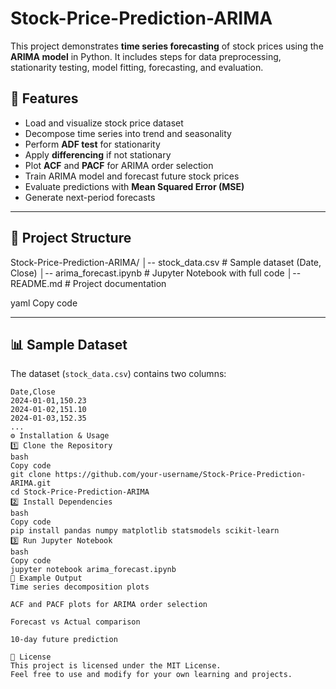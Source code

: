 # Stock-Price-Prediction-ARIMA
This project demonstrates **time series forecasting** of stock prices using the **ARIMA model** in Python.   It includes steps for data preprocessing, stationarity testing, model fitting, forecasting, and evaluation.
## 🚀 Features
- Load and visualize stock price dataset
- Decompose time series into trend and seasonality
- Perform **ADF test** for stationarity
- Apply **differencing** if not stationary
- Plot **ACF** and **PACF** for ARIMA order selection
- Train ARIMA model and forecast future stock prices
- Evaluate predictions with **Mean Squared Error (MSE)**
- Generate next-period forecasts

---

## 📂 Project Structure
Stock-Price-Prediction-ARIMA/
│-- stock_data.csv # Sample dataset (Date, Close)
│-- arima_forecast.ipynb # Jupyter Notebook with full code
│-- README.md # Project documentation

yaml
Copy code

---

## 📊 Sample Dataset
The dataset (`stock_data.csv`) contains two columns:
```csv
Date,Close
2024-01-01,150.23
2024-01-02,151.10
2024-01-03,152.35
...
⚙️ Installation & Usage
1️⃣ Clone the Repository
bash
Copy code
git clone https://github.com/your-username/Stock-Price-Prediction-ARIMA.git
cd Stock-Price-Prediction-ARIMA
2️⃣ Install Dependencies
bash
Copy code
pip install pandas numpy matplotlib statsmodels scikit-learn
3️⃣ Run Jupyter Notebook
bash
Copy code
jupyter notebook arima_forecast.ipynb
📌 Example Output
Time series decomposition plots

ACF and PACF plots for ARIMA order selection

Forecast vs Actual comparison

10-day future prediction

📜 License
This project is licensed under the MIT License.
Feel free to use and modify for your own learning and projects.
